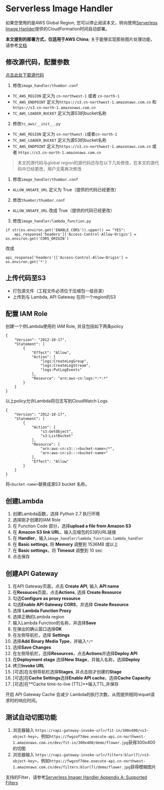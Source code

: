 # Serverless Image Handler

如果您使用的是AWS Global Region, 您可以停止阅读本文，转向使用[Serverless Image Hanlder](https://docs.aws.amazon.com/solutions/latest/serverless-image-handler/deployment.html)提供的CloudFormation时间自动部署。

**本文提到的部署方式，仅适用于AWS China**; 关于能够实现那些图片处理功能，请参考[文档](https://docs.aws.amazon.com/solutions/latest/serverless-image-handler/welcome.html)

## 修改源代码，配置参数
[点击此处下载源代码](https://s3.cn-north-1.amazonaws.com.cn/chinalabs/code/ServerlessImageHandler.zip)

1. 修改`image_handler/thumbor.conf`
  * `TC_AWS_REGION` 定义为 `cn-northwest-1` 或者 `cn-north-1`
  * `TC_AWS_ENDPOINT` 定义为`https://s3.cn-northwest-1.amazonaws.com.cn` 和`https://s3.cn-north-1.amazonaws.com.cn`
  * `TC_AWS_LOADER_BUCKET` 定义为源S3的bucket名称

2. 修改`tc_aws/__init__.py`
  * `TC_AWS_REGION` 定义为 `cn-northwest-1`或者`cn-north-1`
  * `TC_AWS_LOADER_BUCKET` 定义为源S3的bucket名称
  * `TC_AWS_ENDPOINT` 定义为`https://s3.cn-northwest-1.amazonaws.com.cn` 或者 `https://s3.cn-north-1.amazonaws.com.cn`

> 本文的源代码与global region的源代码还存在以下几处修改，在本文的源代码中已经更改，用户无需再次修改

1. 修改`image_handler/thumbor.conf`
  * `ALLOW_UNSAFE_URL` 定义为 True（提供的代码已经更改）

2. 修改`thumbor/thumbor.conf`
  * `ALLOW_UNSAFE_URL` 改成 True（提供的代码已经更改）

3. 修改`image_handler/lambda_function.py`

```
if str(os.environ.get('ENABLE_CORS')).upper() == "YES":
    api_response['headers']['Access-Control-Allow-Origin'] = os.environ.get('CORS_ORIGIN')
```
改成

```
api_response['headers']['Access-Control-Allow-Origin'] = os.environ.get('*')
```


## 上传代码至S3

* 打包源文件（工程文件必须位于压缩包一级目录）
* 上传到与 Lambda, API Gateway 在同一个region的S3

## 配置 IAM Role
创建一个供Lambda使用的 IAM Role, 并且包括如下两条policy

```
{
    "Version": "2012-10-17",
    "Statement": [
        {
            "Effect": "Allow",
            "Action": [
                "logs:CreateLogGroup",
                "logs:CreateLogStream",
                "logs:PutLogEvents"
            ],
            "Resource": "arn:aws-cn:logs:*:*:*"
        }
    ]
}
```
以上policy允许Lambda将日志写到CloudWatch Logs

```
{
    "Version": "2012-10-17",
    "Statement": [
        {
            "Action": [
                "s3:GetObject",
                "s3:ListBucket"
            ],
            "Resource": [
                "arn:aws-cn:s3:::<bucket-name>/*",
                "arn:aws-cn:s3:::<bucket-name>"
            ],
            "Effect": "Allow"
        }
    ]
}
```
将`<bucket-name>`替换成源S3 bucket 名称。

## 创建Lambda

1. 创建Lambda函数，选择 Python 2.7 执行环境
2. 选择刚才创建的IAM Role
3. 在 Function Code 部分，选择**upload a file from Amazon S3**
4. 在 **Amazon S3 link URL**，输入压缩包的S3的URL链接
5. 在 **Handler**，输入`image_handler/lambda_function.lambda_handler`
6. 在 **Basic settings**, 将 **Memory** 调整到 1536MB 或以上
7. 在 **Basic settings**，将 **Timeout** 调整到 10 sec
8. 点击保存

## 创建API Gateway

1. 在API Gateway页面，点击 **Create API**, 输入 **API name**
2. 在**Resouces**页面，点击**Actions**, 选择 **Create Resource**
3. 勾选**Configure as proxy resource**
4. 勾选**Enable API Gateway CORS**，并选择 **Create Resource**
5. 选择 **Lambda Function Proxy**
6. 选择正确的Lambda region
7. 输入Lambda Function的名称，并选择**Save**
8. 在弹出的确认窗口选择**OK**
9. 在左侧导航栏，选择 **Settings**
10. 选择**Add Binary Media Type**，并输入`*/*`
11. 选择**Save Changes**
12. 在左侧导航栏，选择**Resources**，点击**Actions**并选择**Deploy API**
13. 在**Deployment stage** 选择**New Stage**，并输入名称，选择**Deploy**
14. 拷贝**Invoke URL**
15. [可选]在左侧导航栏选择**Stages**, 并点击刚才创建的**Stage**
16. [可选]在**Cache Settings**选择**Enable API cache**，选择**Cache Capacity**
17. [可选]在**Cache time-to-live (TTL)**输入TTL,并保存

开启 API Gateway Cache 会减少 Lambda的执行次数，从而提供相同requet请求时的响应时间。

## 测试自动切图功能

1. 浏览器输入 `https://<api-gateway-invoke-url>/fit-in/300x400/<s3-object-key>`，例如`https://fwgzof7dee.execute-api.cn-northwest-1.amazonaws.com.cn/dev/fit-in/300x400/demo/flower.jpg`获得300x400的切图
2. 浏览器输入 `https://<api-gateway-invoke-url>/filters:blur(7)/<s3-object-key>`，例如`https://fwgzof7dee.execute-api.cn-northwest-1.amazonaws.com.cn/dev/filters:blur(7)/demo/flower.jpg`获得模糊图片

支持的Filter，请参考[Serverless Imager Handler Appendix A: Supported Filters](https://docs.aws.amazon.com/solutions/latest/serverless-image-handler/appendix-a.html)
